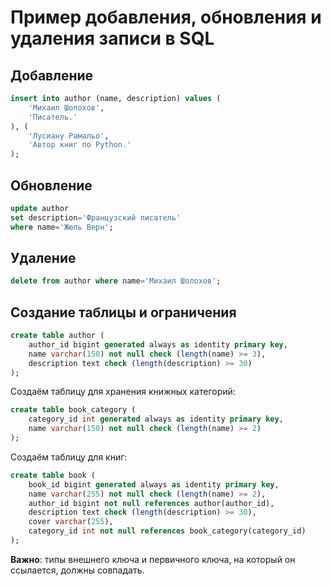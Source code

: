 # Пример добавления, обновления и удаления записи в SQL

## Добавление

```sql
insert into author (name, description) values (
    'Михаил Шолохов',
    'Писатель.'
), (
    'Лусиану Рамальо',
    'Автор книг по Python.'
);
```

## Обновление

```sql
update author
set description='Французский писатель'
where name='Жюль Верн';
```

## Удаление

```sql
delete from author where name='Михаил Шолохов';
```

## Создание таблицы и ограничения

```sql
create table author (
    author_id bigint generated always as identity primary key,
    name varchar(150) not null check (length(name) >= 3),
    description text check (length(description) >= 30)
);
```

Создаём таблицу для хранения книжных категорий:

```sql
create table book_category (
    category_id int generated always as identity primary key,
    name varchar(150) not null check (length(name) >= 2)
);
```

Создаём таблицу для книг:

```sql
create table book (
    book_id bigint generated always as identity primary key,
    name varchar(255) not null check (length(name) >= 2),
    author_id bigint not null references author(author_id),
    description text check (length(description) >= 30),
    cover varchar(255),
    category_id int not null references book_category(category_id)
);
```

**Важно**: типы внешнего ключа и первичного ключа, на который он ссылается, должны совпадать.